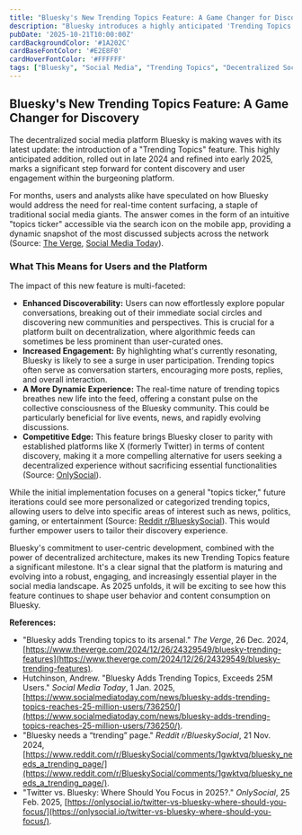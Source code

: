 ```yaml
---
title: "Bluesky's New Trending Topics Feature: A Game Changer for Discovery"
description: "Bluesky introduces a highly anticipated 'Trending Topics' feature, enhancing content discovery and user engagement on the decentralized social media platform."
pubDate: '2025-10-21T10:00:00Z'
cardBackgroundColor: '#1A202C'
cardBaseFontColor: '#E2E8F0'
cardHoverFontColor: '#FFFFFF'
tags: ["Bluesky", "Social Media", "Trending Topics", "Decentralized Social", "Tech News"]
---
```


## Bluesky's New Trending Topics Feature: A Game Changer for Discovery

The decentralized social media platform Bluesky is making waves with its latest update: the introduction of a "Trending Topics" feature. This highly anticipated addition, rolled out in late 2024 and refined into early 2025, marks a significant step forward for content discovery and user engagement within the burgeoning platform.

For months, users and analysts alike have speculated on how Bluesky would address the need for real-time content surfacing, a staple of traditional social media giants. The answer comes in the form of an intuitive "topics ticker" accessible via the search icon on the mobile app, providing a dynamic snapshot of the most discussed subjects across the network (Source: [The Verge](https://www.theverge.com/2024/12/26/24329549/bluesky-trending-features), [Social Media Today](https://www.socialmediatoday.com/news/bluesky-adds-trending-topics-reaches-25-million-users/736250/)).

### What This Means for Users and the Platform

The impact of this new feature is multi-faceted:

*   **Enhanced Discoverability:** Users can now effortlessly explore popular conversations, breaking out of their immediate social circles and discovering new communities and perspectives. This is crucial for a platform built on decentralization, where algorithmic feeds can sometimes be less prominent than user-curated ones.
*   **Increased Engagement:** By highlighting what's currently resonating, Bluesky is likely to see a surge in user participation. Trending topics often serve as conversation starters, encouraging more posts, replies, and overall interaction.
*   **A More Dynamic Experience:** The real-time nature of trending topics breathes new life into the feed, offering a constant pulse on the collective consciousness of the Bluesky community. This could be particularly beneficial for live events, news, and rapidly evolving discussions.
*   **Competitive Edge:** This feature brings Bluesky closer to parity with established platforms like X (formerly Twitter) in terms of content discovery, making it a more compelling alternative for users seeking a decentralized experience without sacrificing essential functionalities (Source: [OnlySocial](https://onlysocial.io/twitter-vs-bluesky-where-should-you-focus/)).

While the initial implementation focuses on a general "topics ticker," future iterations could see more personalized or categorized trending topics, allowing users to delve into specific areas of interest such as news, politics, gaming, or entertainment (Source: [Reddit r/BlueskySocial](https://www.reddit.com/r/BlueskySocial/comments/1gwktvq/bluesky_needs_a_trending_page/)). This would further empower users to tailor their discovery experience.

Bluesky's commitment to user-centric development, combined with the power of decentralized architecture, makes its new Trending Topics feature a significant milestone. It's a clear signal that the platform is maturing and evolving into a robust, engaging, and increasingly essential player in the social media landscape. As 2025 unfolds, it will be exciting to see how this feature continues to shape user behavior and content consumption on Bluesky.

**References:**
*   "Bluesky adds Trending topics to its arsenal." *The Verge*, 26 Dec. 2024, [https://www.theverge.com/2024/12/26/24329549/bluesky-trending-features](https://www.theverge.com/2024/12/26/24329549/bluesky-trending-features).
*   Hutchinson, Andrew. "Bluesky Adds Trending Topics, Exceeds 25M Users." *Social Media Today*, 1 Jan. 2025, [https://www.socialmediatoday.com/news/bluesky-adds-trending-topics-reaches-25-million-users/736250/](https://www.socialmediatoday.com/news/bluesky-adds-trending-topics-reaches-25-million-users/736250/).
*   "Bluesky needs a “trending” page." *Reddit r/BlueskySocial*, 21 Nov. 2024, [https://www.reddit.com/r/BlueskySocial/comments/1gwktvq/bluesky_needs_a_trending_page/](https://www.reddit.com/r/BlueskySocial/comments/1gwktvq/bluesky_needs_a_trending_page/).
*   "Twitter vs. Bluesky: Where Should You Focus in 2025?." *OnlySocial*, 25 Feb. 2025, [https://onlysocial.io/twitter-vs-bluesky-where-should-you-focus/](https://onlysocial.io/twitter-vs-bluesky-where-should-you-focus/).
